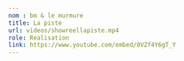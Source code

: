 ```yaml
---
nom : bm & le murmure
title: La piste
url: videos/showreellapiste.mp4
role: Realisation
link: https://www.youtube.com/embed/0VZf4Y6gT_Y
---
```

